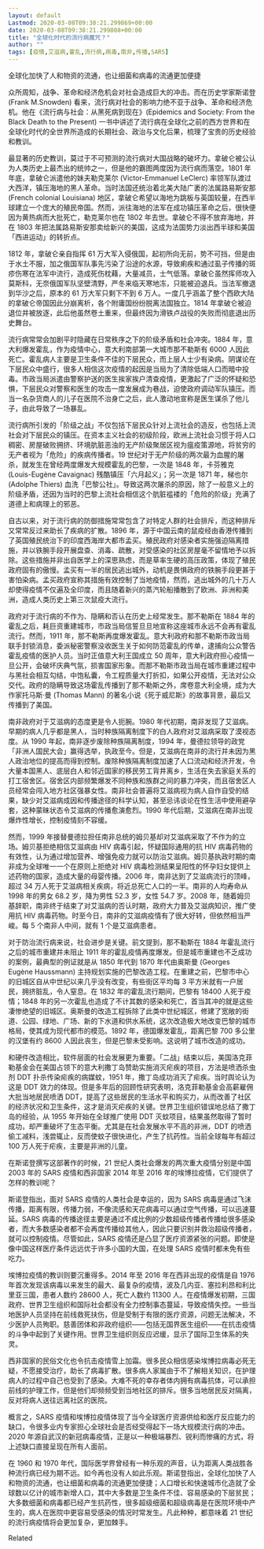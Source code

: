 ```yaml
---
layout: default
Lastmod: 2020-03-08T09:38:21.299869+00:00
date: 2020-03-08T09:38:21.299808+00:00
title: "全球化时代的流行病魔咒？"
author: ""
tags: [疫情,艾滋病,霍乱,流行病,病毒,南非,传播,SARS]
---
```


全球化加快了人和物资的流通，也让细菌和病毒的流通更加便捷

众所周知，战争、革命和经济危机会对社会造成巨大的冲击。而在历史学家斯诺登 (Frank M.Snowden) 看来，流行病对社会的影响力绝不亚于战争、革命和经济危机。他在《流行病与社会：从黑死病到现在》(Epidemics and Society: From the Black Death to the Present) 一书中讲述了流行病在全球化之前的西方世界和在全球化时代的全世界所造成的长期社会、政治与文化后果，梳理了宝贵的历史经验和教训。

最显著的历史教训，莫过于不可预测的流行病对大国战略的破坏力。拿破仑被公认为人类历史上最杰出的统帅之一，但是他的霸图两度因为流行病而落空。1801 年年底，拿破仑派遣他的妹夫勒克莱尔 (Victor-Emmanuel LeClerc) 率领军队渡过大西洋，镇压海地的黑人革命。当时法国还统治着北美大陆广袤的法属路易斯安那 (French colonial Louisiana) 地区，拿破仑希望以海地为跳板与英国较量，在西半球建立一个庞大的殖民帝国。然而，派往海地的法军在成功镇压革命之后，很快便因为黄热病而大批死亡，勒克莱尔也在 1802 年去世。拿破仑不得不放弃海地，并在 1803 年把法属路易斯安那卖给新兴的美国，这成为法国势力淡出西半球和美国「西进运动」的转折点。

1812 年，拿破仑亲自指挥 61 万大军入侵俄国，起初所向无前，势不可挡，但是由于水土不服，加之俄国军队事先污染了沿途的水源，导致痢疾和通过虱子传播的斑疹伤寒在法军中流行，造成死伤枕藉，大量减员，士气低落。拿破仑虽然挥师攻入莫斯科，无奈俄国军队坚壁清野，严冬来临天寒地冻，只能被迫退兵。当法军撤退到华沙之后，原本的 61 万大军只剩下不到 6 万人。一度几乎涵盖了整个西欧大陆的拿破仑帝国因此分崩离析，各个附庸国纷纷脱离法国独立。1814 年拿破仑被迫退位并被放逐，此后他虽然卷土重来，但最终因为滑铁卢战役的失败而彻底退出历史舞台。

流行病常常会加剧平时隐藏在日常秩序之下的阶级矛盾和社会冲突。1884 年，意大利爆发霍乱，作为疫情中心，意大利南部第一大城市那不勒斯有 6000 人因此死亡。霍乱病人主要是卫生条件不佳的下层民众，而上层人士少有染病。阴谋论在下层民众中盛行，很多人相信这次疫情的起因是当局为了清除低端人口而暗中投毒。市政当局派遣由警察护送的医生挨家挨户清查疫情，更激起了广泛的怀疑和恐惧，下层民众对警察和医生的攻击一度发展成为巷战，迫使政府调动军队镇压。而当一名杂货商人的儿子在医院不治身亡之后，此人激动地宣称是医生谋杀了他儿子，由此导致了一场暴乱。

流行病所引发的「阶级之战」不仅包括下层民众针对上流社会的造反，也包括上流社会对下层民众的镇压。在资本主义社会的初级阶段，欧洲上流社会习惯于将人口稠密、房屋破败拥挤、环境肮脏恶浊的无产阶级聚居区视为瘟疫策源地，将贫穷的无产者视为「危险」的疾病传播者。19 世纪对于无产阶级的两次最为血腥的屠杀，就发生在曾经两度爆发大规模霍乱的巴黎，一次是 1848 年，卡芬雅克 (Louis-Eugène Cavaignac) 残酷镇压「六月起义」；另一次是 1871 年，梯也尔 (Adolphe Thiers) 血洗「巴黎公社」。导致这两次屠杀的原因，除了一般意义上的阶级矛盾，还因为当时的巴黎上流社会相信这个肮脏褴褛的「危险的阶级」充满了道德上和病理上的邪恶。

自古以来，对于流行病的防御措施常常包含了对特定人群的社会排斥，而这种排斥又常常反过来助长了疾病的扩散。1896 年，源于中国云南的鼠疫经由香港传播到了英国殖民统治下的印度西海岸大都市孟买。殖民政府对感染者实施强迫隔离措施，并以铁腕手段开展盘查、消毒、疏散，对受感染的社区房屋毫不留情地予以拆除。这些措施并非出自医学上的深思熟虑，而是草率生硬的高压政策，体现了殖民政府固有的傲慢。孟买有一半的居民逃出城外，动机是畏惧政府的铁腕手段更甚于害怕染病。孟买政府宣称其措施有效控制了当地疫情，然而，逃出城外的几十万人却使得疫情不仅遍及全印度，而且随着新兴的蒸汽轮船播散到了欧洲、非洲和美洲，造成人类历史上第三次鼠疫大流行。

政府对于流行病的不作为、隐瞒和否认在历史上经常发生。那不勒斯在 1884 年的霍乱之后，耗巨资重建城市，市政当局信誓旦旦地宣称这座城市永远不会再有霍乱流行。然而，1911 年，那不勒斯再度爆发霍乱。意大利政府和那不勒斯市政当局联手封锁消息，委派秘密警察没收医生关于如何防范霍乱的传单，逮捕向公众警告霍乱疫情的医护人员。当时正值意大利王国成立 50 周年，意大利政府担心疫情一旦公开，会破坏庆典气氛，损害国家形象。而那不勒斯市政当局在城市重建过程中与黑社会相互勾结，中饱私囊，令工程质量大打折扣，如果公开疫情，无法对公众交代。政府的隐瞒导致这场霍乱传播到了那不勒斯之外，席卷意大利全境，成为大作家托马斯·曼 (Thomas Mann) 的著名小说《死于威尼斯》的故事背景，最后又传播到了美国。

南非政府对于艾滋病的态度更是令人扼腕。1980 年代初期，南非发现了艾滋病。早期的病人几乎都是黑人，当时种族隔离制度下的白人政府对艾滋病采取了漠视态度。从 1990 年起，南非逐步废除种族隔离制度，1994 年，曼德拉领导的政党「非洲人国民大会」赢得选举，执政至今。但是，艾滋病在南非的流行并未因为黑人政治地位的提高而得到控制。废除种族隔离制度加速了人口流动和经济开发，令大量本国黑人、底层白人和邻近国家的移民劳工背井离乡，生活在失去家庭关系的打工宿舍区。宿舍区内部频繁爆发不同种族和族群之间的暴力冲突，而且宿舍区人员经常会闯入地方社区强暴女性。南非社会普遍将艾滋病视为病人自作自受的结果，缺少对艾滋病成因和传播途径的科学认知，甚至忌讳谈论在性生活中使用避孕套，这种蒙昧状态令艾滋病的传播愈演愈烈。1990 年代后期，艾滋病在南非出现爆炸性增长，控制疫情刻不容缓。

然而，1999 年接替曼德拉担任南非总统的姆贝基却对艾滋病采取了不作为的立场。姆贝基拒绝相信艾滋病由 HIV 病毒引起，怀疑国际通用的抗 HIV 病毒药物的有效性，认为通过增加营养、增强免疫力就可以防治艾滋病。姆贝基执政时期的南非成为全球唯一一个在原则上拒绝对 HIV 病毒检测结果呈阳性的怀孕妇女提供上述药物的国家，造成大量的母婴传播。2006 年，南非达到了艾滋病流行的顶峰，超过 34 万人死于艾滋病相关疾病，将近总死亡人口的一半。南非的人均寿命从 1998 年的男女 68.2 岁，降为男性 52.3 岁，女性 54.7 岁。2008 年，随着姆贝基辞职，南非终于结束了对艾滋病的否认时期，政府大力普及艾滋病知识，推广使用抗 HIV 病毒药物。时至今日，南非的艾滋病疫情有了很大好转，但依然相当严峻。每 5 个南非人中间，就有 1 个是艾滋病患者。

对于防治流行病来说，社会进步是关键。前文提到，那不勒斯在 1884 年霍乱流行之后的城市重建并未阻止 1911 年的霍乱疫情再度爆发。但是城市重建也不乏成功的案例，最典型的例证就是从 1850 年代到 1870 年代由奥斯曼 (Georges Eugène Haussmann) 主持规划实施的巴黎改造工程。在重建之前，巴黎市中心的旧城区自从中世纪以来几乎没有改变，有些街区平均每 3 平方米就有一户居民，拥挤脏乱，令人窒息。在 1832 年的霍乱流行期间，巴黎有 18400 人死于疫情；1848 年的另一次霍乱也造成了不计其数的感染和死亡，首当其冲的就是这些凄惨绝望的旧城区。奥斯曼的改造工程拆除了此类中世纪城区，修建了宽敞的街道、公园、绿地、广场、新的下水道和供水系统，这次改造极大地改变巴黎的城市格局，使其成为现代都市的模范。1892 年，德国爆发霍乱，距离巴黎 700 多公里的汉堡有约 8600 人因此丧生，但是巴黎未受影响。这说明了城市改造的成功。

和硬件改造相比，软件层面的社会发展更为重要。「二战」结束以后，美国洛克菲勒基金会在美国占领下的意大利撒丁岛赞助实施消灭疟疾的项目，方法是喷洒杀虫剂 DDT 扑杀传染疟疾的病媒蚊，1951 年，撒丁岛成功消灭了疟疾。当时舆论认为这是 DDT 效力的体现。但是多年后的回顾性研究表明，洛克菲勒基金会高薪雇佣大批当地居民喷洒 DDT，提高了这些居民的生活水平和购买力，从而改善了社区的经济状况和卫生条件，这才是消灭疟疾的关键。世界卫生组织错误地总结了撒丁岛的经验，从 1955 年开始在全球推广使用 DDT 灭蚊项目，结果虽然取得了暂时成功，却严重破坏了生态平衡。尤其是在社会发展水平不高的非洲，DDT 的喷洒偷工减料，浅尝辄止，反而使蚊子很快进化，产生了抗药性。当前全球每年有超过 100 万人死于疟疾，主要是非洲的儿童。

在斯诺登撰写这部著作的时候，21 世纪人类社会爆发的两次重大疫情分别是中国 2003 年的 SARS 疫情和西非国家 2014 年至 2016 年的埃博拉疫情，它们提供了怎样的教训呢？

斯诺登指出，面对 SARS 疫情的人类社会是幸运的，因为 SARS 病毒是通过飞沫传播，距离有限，传播力弱，不像流感和天花病毒可以通过空气传播，可以迅速蔓延。SARS 病毒的传播途径主要是通过不成比例的少数超级传播者传播给很多感染者，而大多数感染者都不会再度传播给其他人，因此只要识别并救治超级传播者，就可以控制疫情。尽管如此，SARS 疫情还是凸显了医疗资源紧张的问题。即使是像中国这样医疗条件远远优于许多小国的大国，在处理 SARS 疫情时都未免有些吃力。

埃博拉疫情的教训则要沉重得多。2014 年至 2016 年在西非出现的疫情是自 1976 年首次发现该病毒以来发生的最大、最复杂的疫情，波及几内亚、塞拉利昂和利比里亚三国，患者人数约 28600 人，死亡人数约 11300 人。在疫情爆发初期，三国政府、世界卫生组织和国际社会都没有全力控制事态蔓延，导致疫情失控。一些当地医护人员坚持在前线救死扶伤，但是受制于有限的医疗资源，问题无法解决，不少医护人员殉职。慈善团体和非政府组织——包括无国界医生组织——在抗击疫情的斗争中起到了关键作用。世界卫生组织则反应迟缓，显示了国际卫生体系的失灵。

西非国家的民俗文化也令抗击疫情雪上加霜。很多民众相信感染埃博拉病毒必死无疑，不愿接受治疗，助长了病毒扩散。很多病人家属由于不了解相关知识，在护理病人的过程中自己也受到了感染。大难不死的幸存者体内拥有病毒抗体，可以承担前线的护理工作，但是他们却频频受到当地社区的排斥。很多当地居民反对隔离，反对将病人送往远离社区的医院。

概言之，SARS 疫情和埃博拉疫情体现了当今全球医疗资源供给和医疗反应能力的缺口，令很多业内专家担心全球社会是否经受得起下一场大规模流行病的冲击。2020 年源自武汉的新冠病毒疫情，正是以一种极端暴烈、锐利而惨痛的方式，将上述缺口直接呈现在所有人面前。

在 1960 和 1970 年代，国际医学界曾经有一种乐观的声音，认为距离人类战胜各种流行病已经为期不远。如今再也没有人如此乐观。斯诺登指出，全球化加快了人和物资的流通，也让细菌和病毒的流通更加便捷；人口增长和快速城市化造就了全球数以亿计的城市新增人口，其中大多数是卫生条件不佳、容易感染的下层贫民；大多数细菌和病毒都已经产生抗药性，很多超级细菌和超级病毒是在医院环境中产生的，病人在医院中更容易受感染的情况时常发生。凡此种种，都意味着 21 世纪的流行病疫情将会更加复杂，更加棘手。

Related


